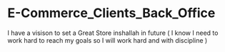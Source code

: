 # E-Commerce_Clients_Back_Office
I have  a visison to set a Great Store inshallah in future ( I know I need to work hard to reach my goals so I will work hard and with discipline )
